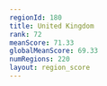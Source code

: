 ```yaml
---
regionId: 180
title: United Kingdom
rank: 72
meanScore: 71.33
globalMeanScore: 69.33
numRegions: 220
layout: region_score
---
```

